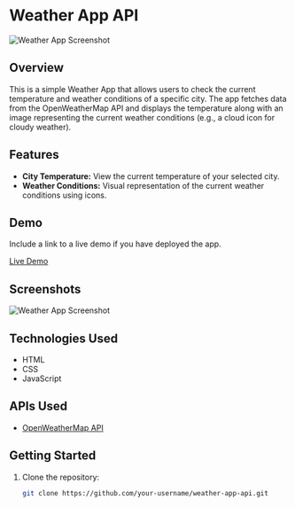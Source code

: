 # Weather App API

![Weather App Screenshot](screenshots/weather_app_screenshot.png)

## Overview

This is a simple Weather App that allows users to check the current temperature and weather conditions of a specific city. The app fetches data from the OpenWeatherMap API and displays the temperature along with an image representing the current weather conditions (e.g., a cloud icon for cloudy weather).

## Features

- **City Temperature:** View the current temperature of your selected city.
- **Weather Conditions:** Visual representation of the current weather conditions using icons.

## Demo

Include a link to a live demo if you have deployed the app.

[Live Demo](#) <!-- Add your live demo link here -->

## Screenshots

![Weather App Screenshot](screenshots/weather_app_screenshot.png)

## Technologies Used

- HTML
- CSS
- JavaScript

## APIs Used

- [OpenWeatherMap API](https://openweathermap.org/api)

## Getting Started

1. Clone the repository:

   ```bash
   git clone https://github.com/your-username/weather-app-api.git

